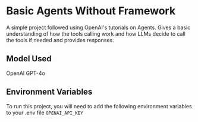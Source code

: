 # Basic Agents Without Framework
A simple project followed using OpenAI's tutorials on Agents. Gives a basic understanding of how the tools calling work and how LLMs decide to call the tools if needed and provides responses.

## Model Used
OpenAI GPT-4o


## Environment Variables
To run this project, you will need to add the following environment variables to your .env file
`OPENAI_API_KEY`